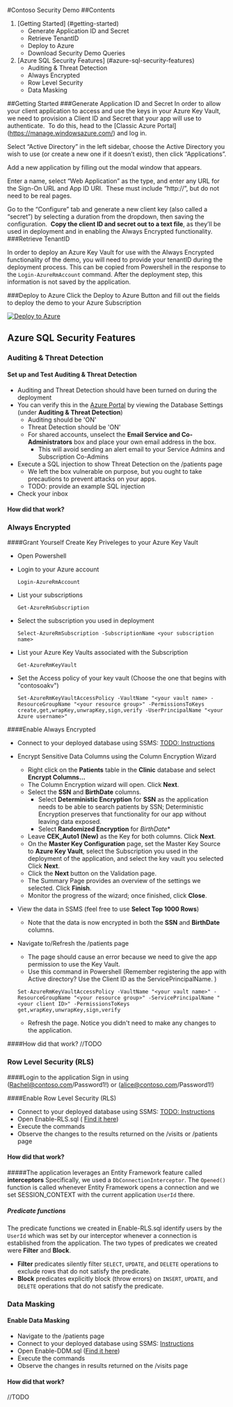 #Contoso Security Demo
##Contents
1. [Getting Started] (#getting-started) 
	* Generate Application ID and Secret
	* Retrieve TenantID
	* Deploy to Azure
	* Download Security Demo Queries
2. [Azure SQL Security Features] (#azure-sql-security-features) 
	* Auditing & Threat Detection
	* Always Encrypted 
	* Row Level Security 
	* Data Masking

##Getting Started
###Generate Application ID and Secret
In order to allow your client application to access and use the keys in your Azure Key Vault, we need to provision a Client ID and Secret that your app will use to authenticate.&nbsp; To do this, head to the [Classic Azure Portal] (https://manage.windowsazure.com/) and log in.

Select &ldquo;Active Directory&rdquo; in the left sidebar, choose the Active Directory you wish to use (or create a new one if it doesn&rsquo;t exist), then click &ldquo;Applications&rdquo;.

Add a new application by filling out the modal window that appears.

Enter a name, select &ldquo;Web Application&rdquo; as the type, and enter any URL for the Sign-On URL and App ID URI.&nbsp; These must include &ldquo;http://&rdquo;, but do not need to be real pages.&nbsp; 

Go to the &ldquo;Configure&rdquo; tab and generate a new client key (also called a &ldquo;secret&rdquo;) by selecting a duration from the dropdown, then saving the configuration.&nbsp; <strong>Copy the client ID and secret out to a text file</strong>, as they&rsquo;ll be used in deployment and in enabling the Always Encrypted functionality.
###Retrieve TenantID

In order to deploy an Azure Key Vault for use with the Always Encrypted functionality of the demo, you will need to provide your tenantID during the deployment process. This can be copied from Powershell in the response to the `Login-AzureRmAccount` command. After the deployment step, this information is not saved by the application. 

###Deploy to Azure 
Click the Deploy to Azure Button and fill out the fields to deploy the demo to your Azure Subscription

[![Deploy to Azure](http://azuredeploy.net/deploybutton.png)](https://azuredeploy.net/)

## Azure SQL Security Features 
### Auditing & Threat Detection
#### Set up and Test Auditing & Threat Detection 

+ Auditing and Threat Detection should have been turned on during the deployment
+ You can verify this in the [Azure Portal](portal.azure.com) by viewing the Database Settings (under **Auditing & Threat Detection**)
	- Auditing should be 'ON'
	- Threat Detection should be 'ON'
	- For shared accounts, unselect the **Email Service and Co-Administrators** box and place your own email address in the box. 
		* This will avoid sending an alert email to your Service Admins and Subscription Co-Admins
+ Execute a SQL injection to show Threat Detection on the /patients page
	- We left the box vulnerable on purpose, but you ought to take precautions to prevent attacks on your apps.
	- TODO: provide an example SQL injection
+ Check your inbox 

#### How did that work? 

### Always Encrypted 
####Grant Yourself Create Key Priveleges to your Azure Key Vault
+ Open Powershell
+ Login to your Azure account

	`Login-AzureRmAccount`
+ List your subscriptions

	`Get-AzureRmSubscription`
+ Select the subscription you used in deployment

	`Select-AzureRmSubscription -SubscriptionName <your subscription name>`
+ List your Azure Key Vaults associated with the Subscription

	`Get-AzureRmKeyVault`
+ Set the Access policy of your key vault (Choose the one that begins with "contosoakv")

	`Set-AzureRmKeyVaultAccessPolicy -VaultName "<your vault name> -ResourceGroupName "<your resource group>" -PermissionsToKeys create,get,wrapKey,unwrapKey,sign,verify -UserPrincipalName "<your Azure username>"`

####Enable Always Encrypted
+ Connect to your deployed database using SSMS: [TODO: Instructions]()
+ Encrypt Sensitive Data Columns using the Column Encryption Wizard 
	- Right click on the **Patients** table in the **Clinic** database and select **Encrypt Columns...**
	- The Column Encryption wizard will open. Click **Next**.
	- Select the **SSN** and **BirthDate** columns. 
		* Select **Deterministic Encryption** for **SSN** as the application needs to be able to search patients by SSN; Deterministic Encryption preserves that functionality for our app without leaving data exposed. 
		* Select **Randomized Encryption** for *BirthDate** 
	- Leave **CEK_Auto1 (New)** as the Key for both columns. Click **Next**.
	- On the **Master Key Configuration** page, set the Master Key Source to **Azure Key Vault**, select the Subscription you used in the deployment of the application, and select the key vault you selected  Click **Next**. 
	- Click the **Next** button on the Validation page.
	- The Summary Page provides an overview of the settings we selected. Click **Finish**. 
	- Monitor the progress of the wizard; once finished, click **Close**. 
+ View the data in SSMS (feel free to use **Select Top 1000 Rows**) 
	- Note that the data is now encrypted in both the **SSN** and **BirthDate** columns. 
+ Navigate to/Refresh the /patients page
	- The page should cause an error because we need to give the app permission to use the Key Vault. 
	- Use this command in Powershell (Remember registering the app with Active directory? Use the Client ID as the ServicePrincipalName. ) 
	
	`Set-AzureRmKeyVaultAccessPolicy -VaultName "<your vault name>" -ResourceGroupName "<your resource group>" -ServicePrincipalName "<your client ID>" -PermissionsToKeys get,wrapKey,unwrapKey,sign,verify` 
	- Refresh the page. Notice you didn't need to make any changes to the application. 
	
####How did that work? 
//TODO

### Row Level Security (RLS) 

####Login to the application 
Sign in using (Rachel@contoso.com/Password1!) or (alice@contoso.com/Password1!)

####Enable Row Level Security (RLS) 
+ Connect to your deployed database using SSMS: [TODO: Instructions]()
+ Open Enable-RLS.sql ( [Find it here](Security%20Demo%20Queries/Enable-RLS.sql))
+ Execute the commands 
+ Observe the changes to the results returned on the /visits or /patients page

#### How did that work? 

#####The application leverages an Entity Framework feature called **interceptors** 
Specifically, we used a `DbConnectionInterceptor`. The `Opened()` function is called whenever Entity Framework opens a connection and we set SESSION_CONTEXT with the current application `UserId` there. 

##### Predicate functions
The predicate functions we created in Enable-RLS.sql identify users by the `UserId` which was set by our interceptor whenever a connection is established from the application. The two types of predicates we created were **Filter** and **Block**. 
+ **Filter** predicates silently filter `SELECT`, `UPDATE`, and `DELETE` operations to exclude rows that do not satisfy the predicate. 
+ **Block** predicates explicitly block (throw errors) on `INSERT`, `UPDATE`, and `DELETE` operations that do not satisfy the predicate. 

### Data Masking

#### Enable Data Masking
+ Navigate to the /patients page
+ Connect to your deployed database using SSMS: [Instructions]()
+ Open Enable-DDM.sql ([Find it here](Security%20Demo%20Queries/Enable-DDM.sql)) 
+ Execute the commands
+ Observe the changes in results returned on the /visits page

#### How did that work? 
//TODO 
